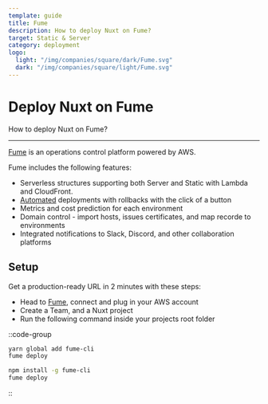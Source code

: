 ```yaml
---
template: guide
title: Fume
description: How to deploy Nuxt on Fume?
target: Static & Server
category: deployment
logo:
  light: "/img/companies/square/dark/Fume.svg"
  dark: "/img/companies/square/light/Fume.svg"
---
```

# Deploy Nuxt on Fume

How to deploy Nuxt on Fume?

---

[Fume](https://fume.app/) is an operations control platform powered by AWS.

Fume includes the following features:

- Serverless structures supporting both Server and Static with Lambda and CloudFront.
- [Automated](https://github.com/marketplace/actions/fume-deployment) deployments with rollbacks with the click of a button
- Metrics and cost prediction for each environment
- Domain control - import hosts, issues certificates, and map recorde to environments
- Integrated notifications to Slack, Discord, and other collaboration platforms

## Setup

Get a production-ready URL in 2 minutes with these steps:

- Head to [Fume](https://fume.app), connect and plug in your AWS account
- Create a Team, and a Nuxt project
- Run the following command inside your projects root folder

::code-group
```bash [Yarn]
yarn global add fume-cli
fume deploy
```
```bash [NPM]
npm install -g fume-cli
fume deploy
```
::
